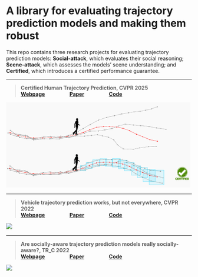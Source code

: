 
# A library for evaluating trajectory prediction models and making them robust
This repo contains three research projects for evaluating trajectory prediction models: **Social-attack**, which evaluates their social reasoning; **Scene-attack**, which assesses the models’ scene understanding; and **Certified**, which introduces a certified performance guarantee.

---
> __Certified Human Trajectory Prediction, CVPR 2025__<br /> 
>  __[Webpage](https://s-attack.github.io/certified/)__  &nbsp; &nbsp; &nbsp; &nbsp; &nbsp; &nbsp; &nbsp; &nbsp; __[Paper](https://arxiv.org/abs/2403.13778)__ &nbsp; &nbsp; &nbsp; &nbsp; &nbsp; &nbsp; &nbsp; &nbsp; __[Code](https://github.com/vita-epfl/s-attack/tree/master/certified)__
     
<img src="docs/certified.png" width="500"/>

---

> __Vehicle trajectory prediction works, but not everywhere, CVPR 2022__<br /> 
>  __[Webpage](https://s-attack.github.io/scene-attack/)__  &nbsp; &nbsp; &nbsp; &nbsp; &nbsp; &nbsp; &nbsp; &nbsp; __[Paper](https://arxiv.org/abs/2112.03909)__ &nbsp; &nbsp; &nbsp; &nbsp; &nbsp; &nbsp; &nbsp; &nbsp; __[Code](https://github.com/vita-epfl/s-attack/tree/master/scene-attack)__
     
<img src="docs/fig.PNG" width="300"/>

---

> __Are socially-aware trajectory prediction models really socially-aware?, TR_C 2022__<br /> 
> __[Webpage](https://s-attack.github.io/social-attack/)__  &nbsp; &nbsp; &nbsp; &nbsp; &nbsp; &nbsp; &nbsp; &nbsp; __[Paper](https://arxiv.org/abs/2108.10879)__ &nbsp; &nbsp; &nbsp; &nbsp; &nbsp; &nbsp; &nbsp; &nbsp; __[Code](https://github.com/vita-epfl/s-attack/tree/master/social-attack)__
     
<img src="docs/pull.png" width="500"/>

